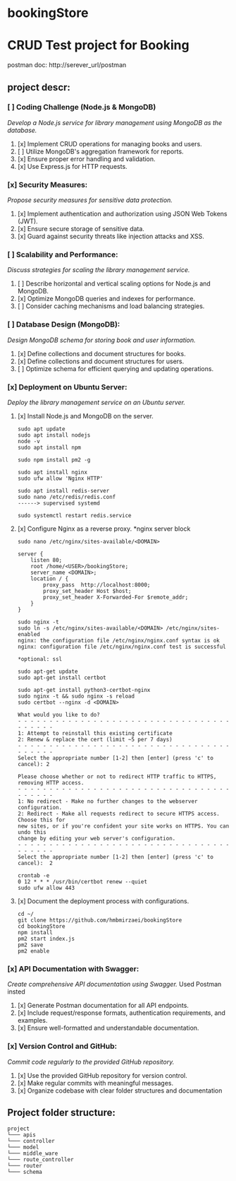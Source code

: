 # bookingStore

# CRUD Test project for Booking

postman doc: http://serever_url/postman

## project descr:

### [ ] Coding Challenge (Node.js & MongoDB)
*Develop a Node.js service for library management using MongoDB as the database.*
1. [x] Implement CRUD operations for managing books and users.
2. [ ] Utilize MongoDB's aggregation framework for reports.
3. [x] Ensure proper error handling and validation.
4. [x] Use Express.js for HTTP requests.

### [x] Security Measures:
*Propose security measures for sensitive data protection.*
1. [x] Implement authentication and authorization using JSON Web Tokens (JWT).
2. [x] Ensure secure storage of sensitive data.
3. [x] Guard against security threats like injection attacks and XSS.

### [ ] Scalability and Performance:
*Discuss strategies for scaling the library management service.*
1. [ ] Describe horizontal and vertical scaling options for Node.js and MongoDB.
2. [x] Optimize MongoDB queries and indexes for performance.
3. [ ] Consider caching mechanisms and load balancing strategies.

### [ ] Database Design (MongoDB):
*Design MongoDB schema for storing book and user information.*
1. [x] Define collections and document structures for books.
2. [x] Define collections and document structures for users. 
3. [ ] Optimize schema for efficient querying and updating operations. 

### [x] Deployment on Ubuntu Server:
*Deploy the library management service on an Ubuntu server.*
1. [x] Install Node.js and MongoDB on the server.
    ```
    sudo apt update
    sudo apt install nodejs
    node -v
    sudo apt install npm

    sudo npm install pm2 -g

    sudo apt install nginx
    sudo ufw allow 'Nginx HTTP'

    sudo apt install redis-server
    sudo nano /etc/redis/redis.conf
    ------> supervised systemd
    ```
    

    ```
    sudo systemctl restart redis.service
    ```

2. [x] Configure Nginx as a reverse proxy.
    *nginx server block

    ```
    sudo nano /etc/nginx/sites-available/<DOMAIN>
    ```

    ```
    server {
        listen 80;
        root /home/<USER>/bookingStore;
        server_name <DOMAIN>;
        location / {
            proxy_pass  http://localhost:8000;
            proxy_set_header Host $host;
            proxy_set_header X-Forwarded-For $remote_addr;
        }
    }
    ```

    ```
    sudo nginx -t
    sudo ln -s /etc/nginx/sites-available/<DOMAIN> /etc/nginx/sites-enabled
    nginx: the configuration file /etc/nginx/nginx.conf syntax is ok
    nginx: configuration file /etc/nginx/nginx.conf test is successful
    ```
    
    ```
    *optional: ssl

    sudo apt-get update
    sudo apt-get install certbot

    sudo apt-get install python3-certbot-nginx
    sudo nginx -t && sudo nginx -s reload
    sudo certbot --nginx -d <DOMAIN>
    ```

    ```
    What would you like to do?
    - - - - - - - - - - - - - - - - - - - - - - - - - - - - - - - - - - - - - - - -
    1: Attempt to reinstall this existing certificate
    2: Renew & replace the cert (limit ~5 per 7 days)
    - - - - - - - - - - - - - - - - - - - - - - - - - - - - - - - - - - - - - - - -
    Select the appropriate number [1-2] then [enter] (press 'c' to cancel): 2
    ```

    ```
    Please choose whether or not to redirect HTTP traffic to HTTPS, removing HTTP access.
    - - - - - - - - - - - - - - - - - - - - - - - - - - - - - - - - - - - - - - - -
    1: No redirect - Make no further changes to the webserver configuration.
    2: Redirect - Make all requests redirect to secure HTTPS access. Choose this for
    new sites, or if you're confident your site works on HTTPS. You can undo this
    change by editing your web server's configuration.
    - - - - - - - - - - - - - - - - - - - - - - - - - - - - - - - - - - - - - - - -
    Select the appropriate number [1-2] then [enter] (press 'c' to cancel):  2
    ```

    ```
    crontab -e
    0 12 * * * /usr/bin/certbot renew --quiet
    sudo ufw allow 443
    ```


3. [x] Document the deployment process with configurations.
    ```
    cd ~/
    git clone https://github.com/hmbmirzaei/bookingStore
    cd bookingStore
    npm install
    pm2 start index.js
    pm2 save
    pm2 enable
    ```

### [x] API Documentation with Swagger:
*Create comprehensive API documentation using Swagger.*
Used Postman insted
1. [x] Generate Postman documentation for all API endpoints.
2. [x] Include request/response formats, authentication requirements, and examples.
3. [x] Ensure well-formatted and understandable documentation.

### [x] Version Control and GitHub:
*Commit code regularly to the provided GitHub repository.*
1. [x] Use the provided GitHub repository for version control.
2. [x] Make regular commits with meaningful messages.
3. [x] Organize codebase with clear folder structures and documentation

## Project folder structure:

```
project
└─── apis
└─── controller
└─── model
└─── middle_ware
└─── route_controller
└─── router
└─── schema
```